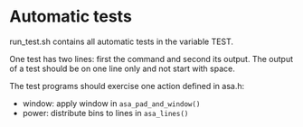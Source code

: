 # Automatic tests

run_test.sh contains all automatic tests in the variable TEST.

One test has two lines: first the command and second its output. The output of
a test should be on one line only and not start with space.

The test programs should exercise one action defined in asa.h:

- window: apply window in `asa_pad_and_window()`
- power: distribute bins to lines in `asa_lines()`

